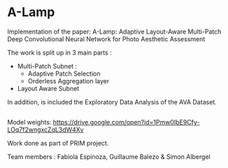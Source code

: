# A-Lamp

Implementation of the paper: A-Lamp: Adaptive Layout-Aware Multi-Patch Deep Convolutional Neural Network for Photo Aesthetic Assessment

The work is split up in 3 main parts :
  * Multi-Patch Subnet : 
      * Adaptive Patch Selection 
      * Orderless Aggregation layer 
  * Layout Aware Subnet 
  
In addition, is included the Exploratory Data Analysis of the AVA Dataset.

##

Model weights: https://drive.google.com/open?id=1Pmw0IbE9Cfy-LOq7f2wngxcZqL3dW4Xv

Work done as part of PRIM project. 

Team members : Fabiola Espinoza, Guillaume Balezo & Simon Albergel

